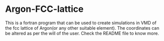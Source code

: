 # Argon-FCC-lattice
This is a fortran program that can be used to create simulations in VMD of the fcc lattice of Argon(or any other suitable element). The coordinates can be altered as per the will of the user. Check the README file to know more.
